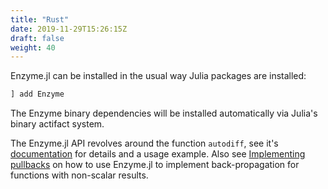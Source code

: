 ```yaml
---
title: "Rust"
date: 2019-11-29T15:26:15Z
draft: false
weight: 40
---
```


Enzyme.jl can be installed in the usual way Julia packages are installed:

```sh
] add Enzyme
```

The Enzyme binary dependencies will be installed automatically via Julia's binary actifact system.

The Enzyme.jl API revolves around the function `autodiff`, see it's [documentation](https://enzyme.mit.edu/julia/api/#Enzyme.autodiff-Union{Tuple{A},%20Tuple{F},%20Tuple{F,%20Type{A},%20Vararg{Any}}}%20where%20{F,%20A%3C:Enzyme.Annotation}) for details and a usage example. 
Also see [Implementing pullbacks](https://enzyme.mit.edu/julia/pullbacks/) on how to use Enzyme.jl to implement back-propagation for functions with non-scalar results.
